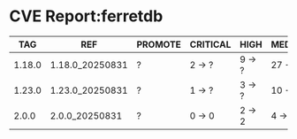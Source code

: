 # CVE Report:ferretdb
|  TAG   |       REF       | PROMOTE | CRITICAL |  HIGH  | MEDIUM  |  LOW   | UNKNOWN |
|--------|-----------------|---------|----------|--------|---------|--------|---------|
| 1.18.0 | 1.18.0_20250831 | ?       | 2 -> ?   | 9 -> ? | 27 -> ? | 5 -> ? | 0 -> ?  |
| 1.23.0 | 1.23.0_20250831 | ?       | 1 -> ?   | 3 -> ? | 10 -> ? | 0 -> ? | 0 -> ?  |
| 2.0.0  | 2.0.0_20250831  | ?       | 0 -> 0   | 2 -> 2 | 4 -> 4  | 0 -> 0 | 0 -> 0  |

